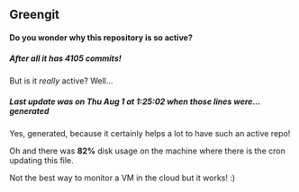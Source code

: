 ## Greengit

#### Do you wonder why this repository is so active?

##### After all it has 4105 commits!

But is it *really* active? Well...

##### Last update was on Thu Aug 1 at 1:25:02 when those lines were... generated

Yes, generated, because it certainly helps a lot to have such an active repo!

Oh and there was **82%** disk usage on the machine
where there is the cron updating this file.

Not the best way to monitor a VM in the cloud but it works! :)
